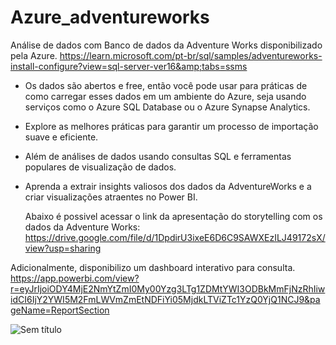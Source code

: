 # Azure_adventureworks
Análise de dados com Banco de dados da Adventure Works disponibilizado pela Azure. https://learn.microsoft.com/pt-br/sql/samples/adventureworks-install-configure?view=sql-server-ver16&amp;tabs=ssms

- Os dados são abertos e free, então você pode usar para práticas de como carregar esses dados em um ambiente do Azure, seja usando serviços como o Azure SQL Database ou o Azure Synapse Analytics. 
- Explore as melhores práticas para garantir um processo de importação suave e eficiente. 
- Além de análises de dados usando consultas SQL e ferramentas populares de visualização de dados. 
- Aprenda a extrair insights valiosos dos dados da AdventureWorks e a criar visualizações atraentes no Power BI.


  Abaixo é possivel acessar o link da apresentação do storytelling com os dados da Adventure Works:
  https://drive.google.com/file/d/1DpdirU3ixeE6D6C9SAWXEzILJ49172sX/view?usp=sharing

 Adicionalmente, disponibilizo um dashboard interativo para consulta.
 https://app.powerbi.com/view?r=eyJrIjoiODY4MjE2NmYtZmI0My00Yzg3LTg1ZDMtYWI3ODBkMmFjNzRhIiwidCI6IjY2YWI5M2FmLWVmZmEtNDFiYi05MjdkLTViZTc1YzQ0YjQ1NCJ9&pageName=ReportSection

 ![Sem título](https://github.com/thaisgulias/Azure_adventureworks/assets/122481212/0d66591e-7473-4302-9bfb-f9e16eeb7999)
 

